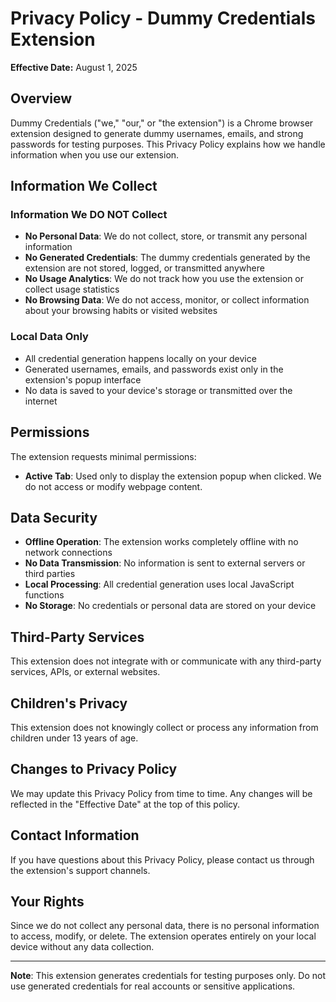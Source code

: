 # Privacy Policy - Dummy Credentials Extension

**Effective Date:** August 1, 2025

## Overview

Dummy Credentials ("we," "our," or "the extension") is a Chrome browser extension designed to generate dummy usernames, emails, and strong passwords for testing purposes. This Privacy Policy explains how we handle information when you use our extension.

## Information We Collect

### Information We DO NOT Collect
- **No Personal Data**: We do not collect, store, or transmit any personal information
- **No Generated Credentials**: The dummy credentials generated by the extension are not stored, logged, or transmitted anywhere
- **No Usage Analytics**: We do not track how you use the extension or collect usage statistics
- **No Browsing Data**: We do not access, monitor, or collect information about your browsing habits or visited websites

### Local Data Only
- All credential generation happens locally on your device
- Generated usernames, emails, and passwords exist only in the extension's popup interface
- No data is saved to your device's storage or transmitted over the internet

## Permissions

The extension requests minimal permissions:
- **Active Tab**: Used only to display the extension popup when clicked. We do not access or modify webpage content.

## Data Security

- **Offline Operation**: The extension works completely offline with no network connections
- **No Data Transmission**: No information is sent to external servers or third parties
- **Local Processing**: All credential generation uses local JavaScript functions
- **No Storage**: No credentials or personal data are stored on your device

## Third-Party Services

This extension does not integrate with or communicate with any third-party services, APIs, or external websites.

## Children's Privacy

This extension does not knowingly collect or process any information from children under 13 years of age.

## Changes to Privacy Policy

We may update this Privacy Policy from time to time. Any changes will be reflected in the "Effective Date" at the top of this policy.

## Contact Information

If you have questions about this Privacy Policy, please contact us through the extension's support channels.

## Your Rights

Since we do not collect any personal data, there is no personal information to access, modify, or delete. The extension operates entirely on your local device without any data collection.

---

**Note**: This extension generates credentials for testing purposes only. Do not use generated credentials for real accounts or sensitive applications.